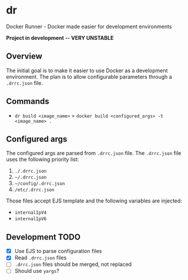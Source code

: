 # dr

Docker Runner - Docker made easier for development environments

**Project in development -- VERY UNSTABLE**

## Overview

The initial goal is to make it easier to use Docker as a development
environment. The plan is to allow configurable parameters through a `.drrc.json`
file.

## Commands

- `dr build <image_name>` = `docker build <configured_args> -t <image_name> .`

## Configured args

The configured args are parsed from `.drrc.json` file. The `.drrc.json` file uses the following priority list:

1. `./.drrc.json`
2. `~/.drrc.json`
3. `~/config/.drrc.json`
4. `/etc/.drrc.json`

Those files accept EJS template and the following variables are injected:

- `internalIpV4`
- `internalIpV6`

## Development TODO

- [x] Use EJS to parse configuration files
- [x] Read `.drrc.json` files
- [ ] `.drrc.json` files should be merged, not replaced
- [ ] Should use `yargs`?
